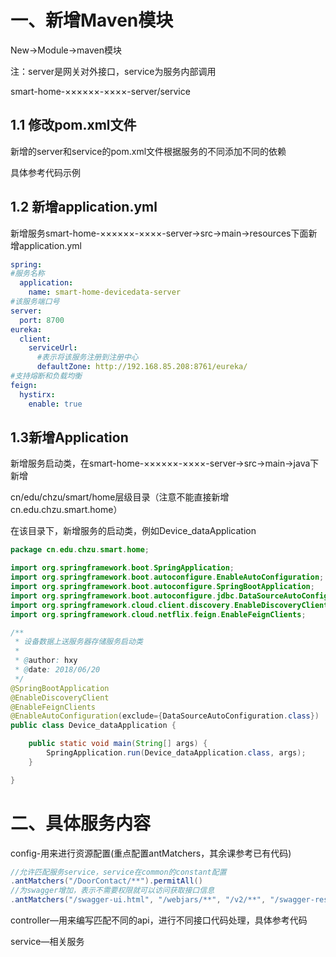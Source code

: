 # 一、新增Maven模块

New->Module->maven模块

注：server是网关对外接口，service为服务内部调用

smart-home-××××××-××××-server/service

## 1.1 修改pom.xml文件

新增的server和service的pom.xml文件根据服务的不同添加不同的依赖

具体参考代码示例

## 1.2 新增application.yml

新增服务smart-home-××××××-××××-server->src->main->resources下面新增application.yml

```yaml
spring:
#服务名称
  application:
    name: smart-home-devicedata-server
#该服务端口号
server:
  port: 8700
eureka:
  client:
    serviceUrl:
      #表示将该服务注册到注册中心
      defaultZone: http://192.168.85.208:8761/eureka/
#支持熔断和负载均衡      
feign:
  hystirx:
    enable: true
```

## 1.3新增Application

新增服务启动类，在smart-home-××××××-××××-server->src->main->java下新增

cn/edu/chzu/smart/home层级目录（注意不能直接新增cn.edu.chzu.smart.home）

在该目录下，新增服务的启动类，例如Device_dataApplication

```java
package cn.edu.chzu.smart.home;

import org.springframework.boot.SpringApplication;
import org.springframework.boot.autoconfigure.EnableAutoConfiguration;
import org.springframework.boot.autoconfigure.SpringBootApplication;
import org.springframework.boot.autoconfigure.jdbc.DataSourceAutoConfiguration;
import org.springframework.cloud.client.discovery.EnableDiscoveryClient;
import org.springframework.cloud.netflix.feign.EnableFeignClients;

/**
 * 设备数据上送服务器存储服务启动类
 *
 * @author: hxy
 * @date: 2018/06/20
 */
@SpringBootApplication
@EnableDiscoveryClient
@EnableFeignClients
@EnableAutoConfiguration(exclude={DataSourceAutoConfiguration.class})
public class Device_dataApplication {

    public static void main(String[] args) {
        SpringApplication.run(Device_dataApplication.class, args);
    }

}
```

# 二、具体服务内容

config-用来进行资源配置(重点配置antMatchers，其余课参考已有代码)

```java
//允许匹配服务service，service在common的constant配置
.antMatchers("/DoorContact/**").permitAll()
//为swagger增加，表示不需要权限就可以访问获取接口信息
.antMatchers("/swagger-ui.html", "/webjars/**", "/v2/**", "/swagger-resources/**").permitAll()

```

controller—用来编写匹配不同的api，进行不同接口代码处理，具体参考代码

service—相关服务